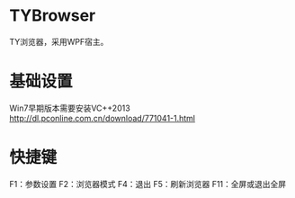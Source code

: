 # TYBrowser
TY浏览器，采用WPF宿主。
# 基础设置
Win7早期版本需要安装VC++2013 http://dl.pconline.com.cn/download/771041-1.html
# 快捷键
F1：参数设置 F2：浏览器模式 F4：退出 F5：刷新浏览器 F11：全屏或退出全屏